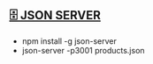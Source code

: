 ## [🗄 JSON SERVER](https://github.com/typicode/json-server) 

* npm install -g json-server
* json-server -p3001 products.json